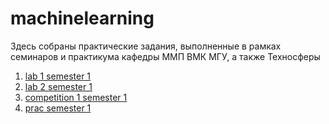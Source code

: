 # machinelearning

Здесь собраны практические задания, выполненные в рамках семинаров и
практикума кафедры ММП ВМК МГУ, а также Техносферы

1. [lab 1 semester 1](lab1_1sem/README.md)
2. [lab 2 semester 1](lab2_1sem/README.md)
3. [competition 1 semester 1](competition1/README.md)
4. [prac semester 1](prac_1sem/README.md)
